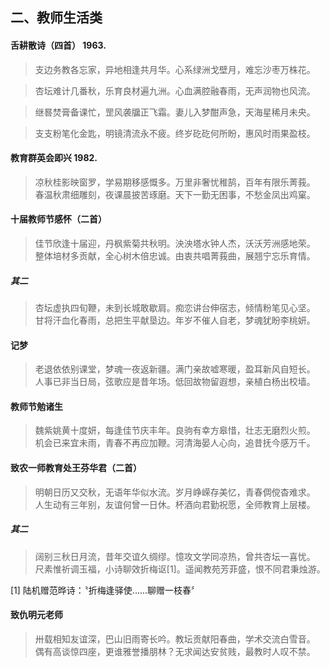 ## 二、教师生活类

#### 舌耕散诗（四首）    1963.
> 支边务教各忘家，异地相逢共月华。心系绿洲戈壁月，难忘沙枣万株花。

> 杏坛难计几番秋，乐育良材遍九洲。心血满腔融春雨，无声润物也风流。

> 继晷焚膏备课忙，罡风袭牖正飞霜。妻儿入梦酣声急，天海星稀月未央。

> 支支粉笔化金匙，明镜清流永不疲。终岁矻矻何所盼，惠风时雨果盈枝。

#### 教育群英会即兴    1982.
> 凉秋桂影映窗罗，学易期移感慨多。万里非奢忧稚鹄，百年有限乐菁莪。
> 春温秋肃细雕刻，夜课晨披苦琢磨。天下一勤无困事，不愁金凤出鸡窠。

#### 十届教师节感怀（二首）
> 佳节欣逢十届迎，丹枫紫菊共秋明。泱泱塔水钟人杰，沃沃芳洲感地荣。
> 整体培材多贡献，全心树木倍忠诚。由衷共唱菁莪曲，展翘宁忘乐育情。

##### 其二
> 杏坛虚执四旬鞭，未到长城敢歇肩。痴恋讲台伸宿志，倾情粉笔见心坚。
> 甘将汗血化春雨，总把生平献垦边。年岁不催人自老，梦魂犹盼李桃妍。

#### 记梦
> 老退依依别课堂，梦魂一夜返新疆。满门亲故嘘寒暖，盈耳新风自短长。
> 人事已非当日局，弦歌应是昔年场。低回故物留遐想，亲植白杨出校墙。

#### 教师节勉诸生
> 魏紫姚黄十度妍，每逢佳节庆丰年。良驹有幸方皋惜，壮志无磨烈火煎。
> 机会已来宜未雨，青春不再应加鞭。河清海晏人心向，追昔抚今感万千。

#### 致农一师教育处王芬华君（二首）
> 明朝日历又交秋，无语年华似水流。岁月峥嵘存美忆，青春倜傥杳难求。
> 人生动有三年别，友谊何曾一日休。杯酒向君勤祝愿，全师教育上层楼。

##### 其二
> 阔别三秋日月流，昔年交谊久绸缪。憶攻文学同凉热，曾共杏坛一喜忧。
> 尺素惟祈调玉福，小诗聊效折梅讴[1]。遥闻教苑芳菲盛，恨不同君秉烛游。

[1] 陆机赠范晔诗：〝折梅逢驿使......聊赠一枝春〞

#### 致仇明元老师
> 卅载相知友谊深，巴山旧雨寄长吟。教坛贡献阳春曲，学术交流白雪音。
> 偶有高谈惊四座，更谁雅誉播朋林？无求闻达安贫贱，最教时人叹不禁。

